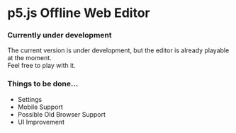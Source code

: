 # p5.js Offline Web Editor  

### Currently under development  
The current version is under development, but the editor is already playable at the moment.  
Feel free to play with it.

### Things to be done...  
* Settings  
* Mobile Support  
* Possible Old Browser Support  
* UI Improvement  
